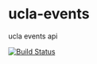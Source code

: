 # ucla-events
ucla events api


[![Build Status](https://travis-ci.com/mitrikyle/ucla-events.svg?token=4pjpRgWQNr8j1qw1gjL9&branch=master)](https://travis-ci.com/mitrikyle/ucla-events)

